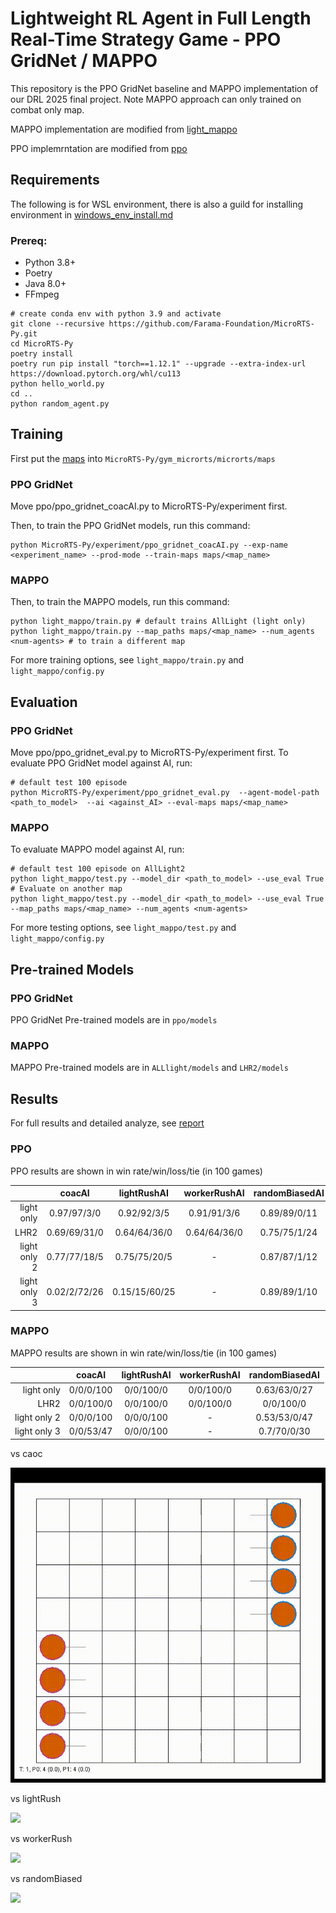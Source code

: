 # Lightweight RL Agent in Full Length Real-Time Strategy Game - PPO GridNet / MAPPO

This repository is the PPO GridNet baseline and MAPPO implementation of our DRL 2025 final project. Note MAPPO approach can only trained on combat only map.

MAPPO implementation are modified from [light_mappo](https://github.com/tinyzqh/light_mappo)

PPO implemrntation are modified from [ppo](https://github.com/Farama-Foundation/MicroRTS-Py/tree/b6bf191915ab0a33116b0712315b1a1a0bc29652)

## Requirements

The following is for WSL environment, there is also a guild for installing environment in [windows_env_install.md](/windows_env/windows_env_install.md)

### Prereq:

- Python 3.8+
- Poetry
- Java 8.0+
- FFmpeg

```setup
# create conda env with python 3.9 and activate
git clone --recursive https://github.com/Farama-Foundation/MicroRTS-Py.git
cd MicroRTS-Py
poetry install
poetry run pip install "torch==1.12.1" --upgrade --extra-index-url https://download.pytorch.org/whl/cu113
python hello_world.py
cd ..
python random_agent.py
```

## Training

First put the [maps](/maps) into `MicroRTS-Py/gym_microrts/microrts/maps`

### PPO GridNet

Move ppo/ppo_gridnet_coacAI.py to MicroRTS-Py/experiment first.

Then, to train the PPO GridNet models, run this command:

```train
python MicroRTS-Py/experiment/ppo_gridnet_coacAI.py --exp-name <experiment_name> --prod-mode --train-maps maps/<map_name> 
```

### MAPPO

Then, to train the MAPPO models, run this command:

```train
python light_mappo/train.py # default trains AllLight (light only)
python light_mappo/train.py --map_paths maps/<map_name> --num_agents <num-agents> # to train a different map
```

For more training options, see `light_mappo/train.py` and `light_mappo/config.py`

## Evaluation

### PPO GridNet

Move ppo/ppo_gridnet_eval.py to MicroRTS-Py/experiment first.
To evaluate PPO GridNet model against AI, run:

```eval
# default test 100 episode
python MicroRTS-Py/experiment/ppo_gridnet_eval.py  --agent-model-path <path_to_model>  --ai <against_AI> --eval-maps maps/<map_name> 
```

### MAPPO

To evaluate MAPPO model against AI, run:

```eval
# default test 100 episode on AllLight2
python light_mappo/test.py --model_dir <path_to_model> --use_eval True
# Evaluate on another map
python light_mappo/test.py --model_dir <path_to_model> --use_eval True --map_paths maps/<map_name> --num_agents <num-agents>
```

For more testing options, see `light_mappo/test.py` and `light_mappo/config.py`

## Pre-trained Models

### PPO GridNet

PPO GridNet Pre-trained models are in `ppo/models`

### MAPPO

MAPPO Pre-trained models are in `ALLlight/models` and `LHR2/models`

## Results

For full results and detailed analyze, see [report]()

### PPO
PPO results are shown in win rate/win/loss/tie (in 100 games)

| | coacAI | lightRushAI | workerRushAI | randomBiasedAI |
|--:|:-:|:-:|:-:|:-:|
| light only | 0.97/97/3/0 | 0.92/92/3/5 | 0.91/91/3/6 | 0.89/89/0/11 |
| LHR2 | 0.69/69/31/0 | 0.64/64/36/0 | 0.64/64/36/0 | 0.75/75/1/24 |
| light only 2 | 0.77/77/18/5 | 0.75/75/20/5 | - | 0.87/87/1/12 |
| light only 3 | 0.02/2/72/26 | 0.15/15/60/25  | - | 0.89/89/1/10 |


### MAPPO

MAPPO results are shown in win rate/win/loss/tie (in 100 games)

| | coacAI | lightRushAI | workerRushAI | randomBiasedAI |
|--:|:-:|:-:|:-:|:-:|
| light only | 0/0/0/100 | 0/0/100/0 | 0/0/100/0 | 0.63/63/0/27 |
| LHR2 | 0/0/100/0 | 0/0/100/0 | 0/0/100/0 | 0/0/100/0 |
| light only 2 | 0/0/0/100 | 0/0/0/100 | - | 0.53/53/0/47 |
| light only 3 | 0/0/53/47 | 0/0/0/100  | - | 0.7/70/0/30 |

vs caoc

![](/assets/mappo/caoc.gif)

vs lightRush

![](/assets/mappo/lightRush.gif)

vs workerRush

![](/assets/mappo/workerRush.gif)

vs randomBiased

![](/assets/mappo/randomBiased.gif)